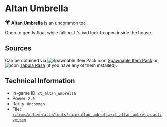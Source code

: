 # Altan Umbrella

<img src="https://raw.githubusercontent.com/Ceterai/Enternia/main/items/active/alta/tools/rain/altan_umbrella/icon.png" alt="Altan Umbrella icon" loading="lazy" height="16px" width="auto" /> **Altan Umbrella** is an uncommon tool.

Open to gently float while falling. It's bad luck to open inside the house.

## Sources

Can be obtained via <img src="https://raw.githubusercontent.com/Silverfeelin/Starbound-SpawnableItemPack/master/interface/sip/iconSmall.png" alt="Spawnable Item Pack icon" width="18" height="14"/> [Spawnable Item Pack](https://steamcommunity.com/sharedfiles/filedetails/?id=733665104) or <img src="https://steamuserimages-a.akamaihd.net/ugc/263843960696222713/3EC9A7C005541F7D577EBCB8C5736B4EFC9973D6/" alt="icon" width="8" height="12"/> [Tabula Rasa](https://community.playstarbound.com/resources/the-tabula-rasa.3222/) (if you have any of them installed).

## Technical Information

- In-game ID: `ct_altan_umbrella`
- Power: `2.0`
- Rarity: `Uncommon`
- File: [`/items/active/alta/tools/rain/altan_umbrella/ct_altan_umbrella.activeitem`](https://github.com/Ceterai/Enternia/blob/main/items/active/alta/tools/rain/altan_umbrella/ct_altan_umbrella.activeitem)

